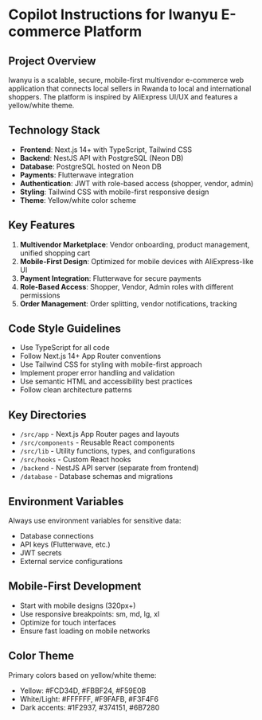 # Copilot Instructions for Iwanyu E-commerce Platform

<!-- Use this file to provide workspace-specific custom instructions to Copilot. For more details, visit https://code.visualstudio.com/docs/copilot/copilot-customization#_use-a-githubcopilotinstructionsmd-file -->

## Project Overview
Iwanyu is a scalable, secure, mobile-first multivendor e-commerce web application that connects local sellers in Rwanda to local and international shoppers. The platform is inspired by AliExpress UI/UX and features a yellow/white theme.

## Technology Stack
- **Frontend**: Next.js 14+ with TypeScript, Tailwind CSS
- **Backend**: NestJS API with PostgreSQL (Neon DB)
- **Database**: PostgreSQL hosted on Neon DB
- **Payments**: Flutterwave integration
- **Authentication**: JWT with role-based access (shopper, vendor, admin)
- **Styling**: Tailwind CSS with mobile-first responsive design
- **Theme**: Yellow/white color scheme

## Key Features
1. **Multivendor Marketplace**: Vendor onboarding, product management, unified shopping cart
2. **Mobile-First Design**: Optimized for mobile devices with AliExpress-like UI
3. **Payment Integration**: Flutterwave for secure payments
4. **Role-Based Access**: Shopper, Vendor, Admin roles with different permissions
5. **Order Management**: Order splitting, vendor notifications, tracking

## Code Style Guidelines
- Use TypeScript for all code
- Follow Next.js 14+ App Router conventions
- Use Tailwind CSS for styling with mobile-first approach
- Implement proper error handling and validation
- Use semantic HTML and accessibility best practices
- Follow clean architecture patterns

## Key Directories
- `/src/app` - Next.js App Router pages and layouts
- `/src/components` - Reusable React components
- `/src/lib` - Utility functions, types, and configurations
- `/src/hooks` - Custom React hooks
- `/backend` - NestJS API server (separate from frontend)
- `/database` - Database schemas and migrations

## Environment Variables
Always use environment variables for sensitive data:
- Database connections
- API keys (Flutterwave, etc.)
- JWT secrets
- External service configurations

## Mobile-First Development
- Start with mobile designs (320px+)
- Use responsive breakpoints: sm, md, lg, xl
- Optimize for touch interfaces
- Ensure fast loading on mobile networks

## Color Theme
Primary colors based on yellow/white theme:
- Yellow: #FCD34D, #FBBF24, #F59E0B
- White/Light: #FFFFFF, #F9FAFB, #F3F4F6
- Dark accents: #1F2937, #374151, #6B7280
